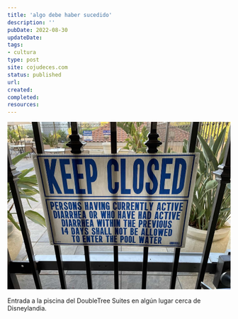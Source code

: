 ```yaml
---
title: 'algo debe haber sucedido'
description: ''
pubDate: 2022-08-30
updateDate: 
tags: 
- cultura
type: post
site: cojudeces.com
status: published
url: 
created: 
completed: 
resources:
---
```

![](./images/2022/2022-08-Entrada-a-la-piscina-1.jpeg)

Entrada a la piscina del DoubleTree Suites en algún lugar cerca de Disneylandia.
